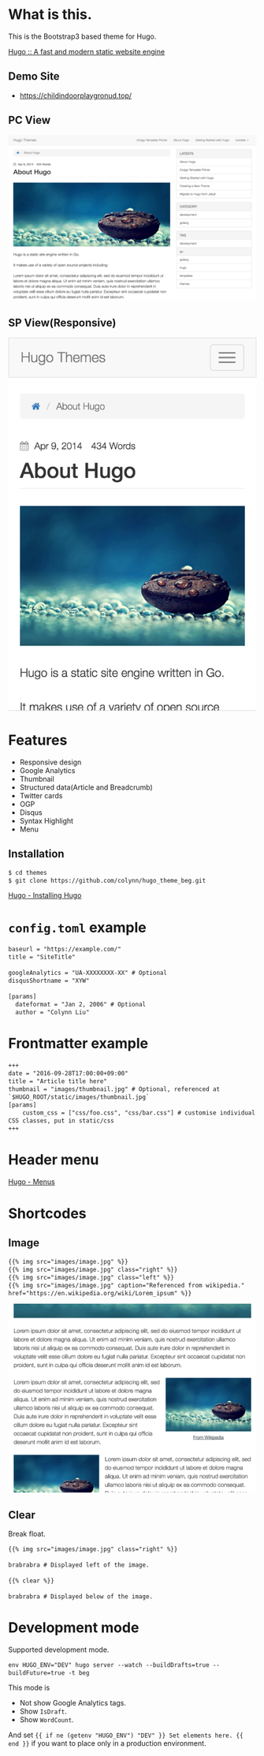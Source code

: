 # What is this.

This is the Bootstrap3 based theme for Hugo.

[Hugo :: A fast and modern static website engine](https://gohugo.io/)

## Demo Site
* https://childindoorplaygronud.top/

## PC View

![screenshot](https://raw.githubusercontent.com/colynn/hugo_theme_beg/master/images/screenshot.png)

## SP View(Responsive)

![screenshot](https://raw.githubusercontent.com/colynn/hugo_theme_beg/master/images/responsive.png)

# Features

* Responsive design
* Google Analytics
* Thumbnail
* Structured data(Article and Breadcrumb)
* Twitter cards
* OGP
* Disqus
* Syntax Highlight
* Menu

## Installation

```
$ cd themes
$ git clone https://github.com/colynn/hugo_theme_beg.git
```

[Hugo \- Installing Hugo](http://gohugo.io/overview/installing/)

# `config.toml` example

```
baseurl = "https://example.com/"
title = "SiteTitle"

googleAnalytics = "UA-XXXXXXXX-XX" # Optional
disqusShortname = "XYW"

[params]
  dateformat = "Jan 2, 2006" # Optional
  author = "Colynn Liu"
```

# Frontmatter example

```
+++
date = "2016-09-28T17:00:00+09:00"
title = "Article title here"
thumbnail = "images/thumbnail.jpg" # Optional, referenced at `$HUGO_ROOT/static/images/thumbnail.jpg`
[params]
    custom_css = ["css/foo.css", "css/bar.css"] # customise individual CSS classes, put in static/css
+++
```

# Header menu

[Hugo \- Menus](https://gohugo.io/extras/menus/)

# Shortcodes

## Image

```
{{% img src="images/image.jpg" %}}
{{% img src="images/image.jpg" class="right" %}}
{{% img src="images/image.jpg" class="left" %}}
{{% img src="images/image.jpg" caption="Referenced from wikipedia." href="https://en.wikipedia.org/wiki/Lorem_ipsum" %}}
```

![screenshot](https://raw.githubusercontent.com/colynn/hugo_theme_beg/master/images/include-images.png)

## Clear

Break float.

```
{{% img src="images/image.jpg" class="right" %}}

brabrabra # Displayed left of the image.

{{% clear %}}

brabrabra # Displayed below of the image.
```

# Development mode

Supported development mode.

```
env HUGO_ENV="DEV" hugo server --watch --buildDrafts=true --buildFuture=true -t beg
```

This mode is

* Not show Google Analytics tags.
* Show `IsDraft`.
* Show `WordCount`.

And set `{{ if ne (getenv "HUGO_ENV") "DEV" }} Set elements here. {{ end }}` if you want to place only in a production environment.

